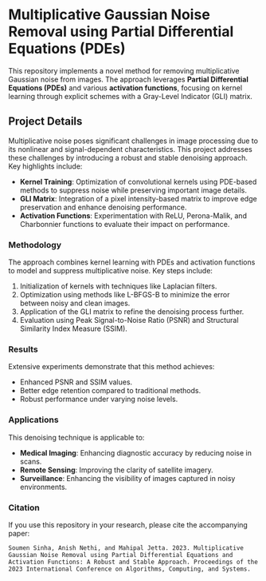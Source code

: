 # Multiplicative Gaussian Noise Removal using Partial Differential Equations (PDEs)

This repository implements a novel method for removing multiplicative Gaussian noise from images. The approach leverages **Partial Differential Equations (PDEs)** and various **activation functions**, focusing on kernel learning through explicit schemes with a Gray-Level Indicator (GLI) matrix.

## Project Details

Multiplicative noise poses significant challenges in image processing due to its nonlinear and signal-dependent characteristics. This project addresses these challenges by introducing a robust and stable denoising approach. Key highlights include:

- **Kernel Training**: Optimization of convolutional kernels using PDE-based methods to suppress noise while preserving important image details.
- **GLI Matrix**: Integration of a pixel intensity-based matrix to improve edge preservation and enhance denoising performance.
- **Activation Functions**: Experimentation with ReLU, Perona-Malik, and Charbonnier functions to evaluate their impact on performance.

### Methodology

The approach combines kernel learning with PDEs and activation functions to model and suppress multiplicative noise. Key steps include:
1. Initialization of kernels with techniques like Laplacian filters.
2. Optimization using methods like L-BFGS-B to minimize the error between noisy and clean images.
3. Application of the GLI matrix to refine the denoising process further.
4. Evaluation using Peak Signal-to-Noise Ratio (PSNR) and Structural Similarity Index Measure (SSIM).

### Results

Extensive experiments demonstrate that this method achieves:
- Enhanced PSNR and SSIM values.
- Better edge retention compared to traditional methods.
- Robust performance under varying noise levels.

### Applications

This denoising technique is applicable to:
- **Medical Imaging**: Enhancing diagnostic accuracy by reducing noise in scans.
- **Remote Sensing**: Improving the clarity of satellite imagery.
- **Surveillance**: Enhancing the visibility of images captured in noisy environments.

### Citation

If you use this repository in your research, please cite the accompanying paper:
```
Soumen Sinha, Anish Nethi, and Mahipal Jetta. 2023. Multiplicative Gaussian Noise Removal using Partial Differential Equations and Activation Functions: A Robust and Stable Approach. Proceedings of the 2023 International Conference on Algorithms, Computing, and Systems.
